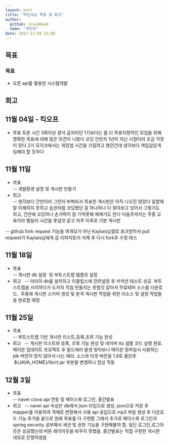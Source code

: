 ```yaml
---
layout: post
title: "곽인숙님 목표 및 회고"
author: 
  github: insukKwak
  name: "곽인숙"
date: 2017-11-04 13:00
---
```


## 목표
### 목표  
- 오픈 api를 활용한 시스템개발

## 회고

## 11월 04일 - 킥오프  
- 목표 토론 시간
3회이상 결석 금지이던 1기보다는 좀 더 목표지향적인 모임을 위해 명확한 목표에 대해 많은 의견이 나왔다
코딩 안한지 1년이 지난 시점이라 조금 걱정이 된다
2기 모각코에서는 워밍업 시간을 가질려고 했던건데 생각보다 책임감있게 임해야 할 듯하다

## 11월 11일 
- 목표  
 -- 개발환경 설정 및 게시판 만들기 
- 회고  
 -- 생각보다 간만이라 그런지 버벅되서 목표한 게시판은 아직 나오진 않았다
 일할때 잘 이해하지 못하고 습관처럼 코딩했던 걸 하나하나 다 찾아보고 있어서 그렇기도 하고,
 간만에 코딩하니 손가락이 잘 기억못해 헤매기도 한다
 다음주까지는 주중 교육이라 별달리 시간을 못낼것 같고 차주 이후로 기본 게시판 
 
 -- github fork request 기능을 여개모가 아닌 Kaylais님껄로 포크받아서 pull request가 Kaylais님에게 감
 리파지토리 삭제 후 다시 fork후 수정 테스

## 11월 18일 
- 목표  
 -- 게시판 db 설정  및 부트스트랩 템플릿 설정
- 회고   
 -- 마리아 db를 설치하고 이클립스에 관련설정 후 커넥션 테스트 성공. 부트스트랩을 서치하다가 도저히 직접 만들지는 못할것 같아서 무료테마 소스를 다운로드.
  주중에 게시판 스키마 생성 및 본격 게시판 작업을 위한 리소스 및 설정 작업들을 완료할 예정
  
## 11월 25일 
- 목표  
 -- 부트스트랩 기반 게시판 리스트,등록,조회 기능 완성
- 회고   
 -- 게시판 리스트와 등록, 조회 기능 완성 및 네이버 tts 샘플 코드 실행 완료. 메이븐 업데이트 프로젝트 후 빌드에러 발생
 찾아보니 메이븐 컴파일시 사용하는 jdk 버전이 맞지 않아서 나는 에러. 소스와 타겟 버전을 1.8로 올린후  <compilerArgument>${JAVA_HOME}/lib/rt.jar</compilerArgument> 부분을 변경하니 정상 작동
 
## 12월 3일 
- 목표  
 -- naver clova api 연동 및 페이스북 로그인, 중간발표
- 회고   
 --  naver api 속성은 db에서  json 타입으로 생성. json으로 저장 후 mapper를 이용하여 객체로 변환해서 사용
 api 응답으로 mp3 파일 생성 후 다운로드 기능 추가을 끝으로 원래 목표를 다 구현함 
 그래서 추가로 페이스북 로그인과 spring security 공부해서 세션 및 권한 기능을 구현해볼까 함.
 일단 로그인,로그아웃은 성공했는데 버튼 레이아웃을 바꾸지 못했음.
 중간발표는 직접 구현한 게시판 데모로 진행하였음
 

 
